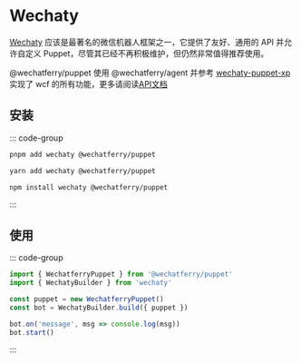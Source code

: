 # Wechaty

[Wechaty](https://wechaty.js.org) 应该是最著名的微信机器人框架之一，它提供了友好、通用的 API 并允许自定义 Puppet，尽管其已经不再积极维护，但仍然非常值得推荐使用。

@wechatferry/puppet 使用 @wechatferry/agent 并参考 [wechaty-puppet-xp](https://github.com/wechaty/wechaty-puppet-xp) 实现了 wcf 的所有功能，更多请阅读[API文档](https://www.jsdocs.io/package/@wechatferry/puppet)

## 安装

::: code-group
  ```bash [pnpm]
  pnpm add wechaty @wechatferry/puppet
  ```
  ```bash [yarn]
  yarn add wechaty @wechatferry/puppet
  ```
  ```bash [npm]
  npm install wechaty @wechatferry/puppet
  ```
:::

## 使用
::: code-group
```ts twoslash [index.ts]
import { WechatferryPuppet } from '@wechatferry/puppet'
import { WechatyBuilder } from 'wechaty'

const puppet = new WechatferryPuppet()
const bot = WechatyBuilder.build({ puppet })

bot.on('message', msg => console.log(msg))
bot.start()
```
:::
